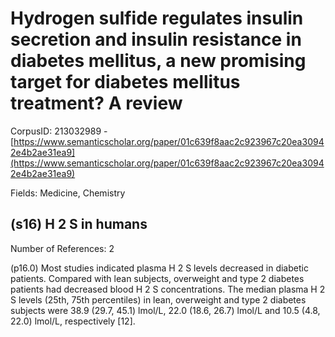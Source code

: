 # Hydrogen sulfide regulates insulin secretion and insulin resistance in diabetes mellitus, a new promising target for diabetes mellitus treatment? A review

CorpusID: 213032989 - [https://www.semanticscholar.org/paper/01c639f8aac2c923967c20ea30942e4b2ae31ea9](https://www.semanticscholar.org/paper/01c639f8aac2c923967c20ea30942e4b2ae31ea9)

Fields: Medicine, Chemistry

## (s16) H 2 S in humans
Number of References: 2

(p16.0) Most studies indicated plasma H 2 S levels decreased in diabetic patients. Compared with lean subjects, overweight and type 2 diabetes patients had decreased blood H 2 S concentrations. The median plasma H 2 S levels (25th, 75th percentiles) in lean, overweight and type 2 diabetes subjects were 38.9 (29.7, 45.1) lmol/L, 22.0 (18.6, 26.7) lmol/L and 10.5 (4.8, 22.0) lmol/L, respectively [12].
